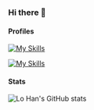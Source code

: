 ### Hi there 👋

#### Profiles

[![My Skills](https://skillicons.dev/icons?i=linkedin)](https://www.linkedin.com/in/lo-han/)

[![My Skills](https://img.shields.io/badge/Medium-12100E?style=for-the-badge&logo=medium&logoColor=white)](https://medium.com/@lo_han)

#### Stats

![Lo Han's GitHub stats](https://github-readme-stats.vercel.app/api?username=lo-han&show_icons=true&theme=dark)
